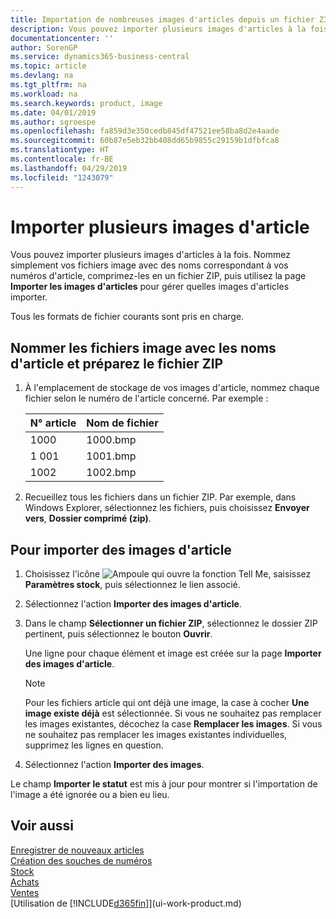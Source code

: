 ```yaml
---
title: Importation de nombreuses images d'articles depuis un fichier ZIP| Microsoft Docs
description: Vous pouvez importer plusieurs images d'articles à la fois. Nommez simplement vos fichiers image avec des noms correspondant à vos numéros d'article, comprimez-les en un fichier zip, puis utilisez la page Importer les images d'articles pour gérer quelles images d'articles importer.
documentationcenter: ''
author: SorenGP
ms.service: dynamics365-business-central
ms.topic: article
ms.devlang: na
ms.tgt_pltfrm: na
ms.workload: na
ms.search.keywords: product, image
ms.date: 04/01/2019
ms.author: sgroespe
ms.openlocfilehash: fa859d3e350cedb845df47521ee58ba8d2e4aade
ms.sourcegitcommit: 60b87e5eb32bb408dd65b9855c29159b1dfbfca8
ms.translationtype: HT
ms.contentlocale: fr-BE
ms.lasthandoff: 04/29/2019
ms.locfileid: "1243079"
---
```

# <a name="import-multiple-item-pictures"></a>Importer plusieurs images d'article
Vous pouvez importer plusieurs images d'articles à la fois. Nommez simplement vos fichiers image avec des noms correspondant à vos numéros d'article, comprimez-les en un fichier ZIP, puis utilisez la page **Importer les images d'articles** pour gérer quelles images d'articles importer.

Tous les formats de fichier courants sont pris en charge.

## <a name="to-name-picture-files-by-the-item-names-and-prepare-the-zip-file"></a>Nommer les fichiers image avec les noms d'article et préparez le fichier ZIP
1. À l'emplacement de stockage de vos images d'article, nommez chaque fichier selon le numéro de l'article concerné. Par exemple :

    |N° article|Nom de fichier|
    |-|-|
    |1000|1000.bmp|
    |1 001|1001.bmp|
    |1002|1002.bmp|

2. Recueillez tous les fichiers dans un fichier ZIP. Par exemple, dans Windows Explorer, sélectionnez les fichiers, puis choisissez **Envoyer vers**, **Dossier comprimé (zip)**.     

## <a name="to-import-item-pictures"></a>Pour importer des images d'article
1. Choisissez l'icône ![Ampoule qui ouvre la fonction Tell Me](media/ui-search/search_small.png "Dites-moi ce que vous voulez faire"), saisissez **Paramètres stock**, puis sélectionnez le lien associé.
2. Sélectionnez l'action **Importer des images d'article**.
3. Dans le champ **Sélectionner un fichier ZIP**, sélectionnez le dossier ZIP pertinent, puis sélectionnez le bouton **Ouvrir**.

    Une ligne pour chaque élément et image est créée sur la page **Importer des images d'article**.

    > [!NOTE]
    > Pour les fichiers article qui ont déjà une image, la case à cocher **Une image existe déjà** est sélectionnée. Si vous ne souhaitez pas remplacer les images existantes, décochez la case **Remplacer les images**. Si vous ne souhaitez pas remplacer les images existantes individuelles, supprimez les lignes en question.

3. Sélectionnez l'action **Importer des images**.

Le champ **Importer le statut** est mis à jour pour montrer si l'importation de l'image a été ignorée ou a bien eu lieu.       

## <a name="see-also"></a>Voir aussi
[Enregistrer de nouveaux articles](inventory-how-register-new-items.md)  
[Création des souches de numéros](ui-create-number-series.md)  
[Stock](inventory-manage-inventory.md)  
[Achats](purchasing-manage-purchasing.md)  
[Ventes](sales-manage-sales.md)  
[Utilisation de [!INCLUDE[d365fin](includes/d365fin_md.md)]](ui-work-product.md)
